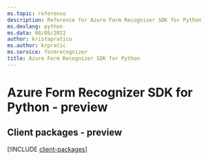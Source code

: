 ```yaml
---
ms.topic: reference
description: Reference for Azure Form Recognizer SDK for Python
ms.devlang: python
ms.data: 08/05/2022
author: kristapratico
ms.author: krpratic
ms.service: formrecognizer
title: Azure Form Recognizer SDK for Python
---
```

# Azure Form Recognizer SDK for Python - preview

## Client packages - preview
[!INCLUDE [client-packages](form-recognizer-client-index.md)]